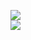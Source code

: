 [![](https://img.shields.io/badge/Made%20With-Github%20Spray-lightgrey.svg?style=for-the-badge&logo=github)](https://github.com/Annihil/github-spray#2593)  
[![](https://i.imgur.com/2DrTn0Z.gif)](https://github.com/Annihil/github-spray)
